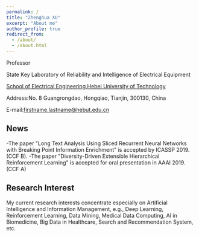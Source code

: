```yaml
---
permalink: /
title: "Zhenghua XU"
excerpt: "About me"
author_profile: true
redirect_from: 
  - /about/
  - /about.html
---
```


Professor

State Key Laboratory of Reliability and Intelligence of Electrical Equipment

[School of Electrical Engineering](http://ee.hebut.edu.cn/),[Hebei University of Technology](http://www.hebut.edu.cn/)

Address:No. 8 Guangrongdao, Hongqiao, Tianjin, 300130, China

E-mail:firstname.lastname@hebut.edu.cn


**News**
-----
-The paper "Long Text Analysis Using Sliced Recurrent Neural Networks with Breaking Point Information Enrichment" is accepted by ICASSP 2019. (CCF B).
-The paper "Diversity-Driven Extensible Hierarchical Reinforcement Learning" is accepted for oral presentation in AAAI 2019. (CCF A)


**Research Interest**
-----
My current research interests concentrate especially on Artificial Intelligence and Information Management, e.g., Deep Learning, Reinforcement Learning, Data Mining, Medical Data Computing, AI in Biomedicine, Big Data in Healthcare, Search and Recommendation System, etc.

